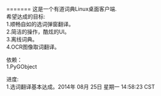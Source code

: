 

=======
这是一个有道词典Linux桌面客户端.  
希望达成的目标:   
1.顺畅自如的选词弹窗翻译。  
2.简洁的操作，酷炫的UI。  
3.离线词典。  
4.OCR图像取词翻译。  
 
 

依赖：   
1.PyGObject   
     
进度:    
1.选词翻译基本达成。2014年 08月 25日 星期一 14:58:23 CST    
